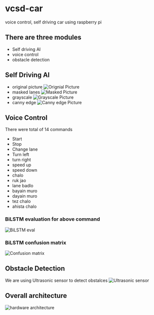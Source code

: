 # vcsd-car
voice control, self driving car using raspberry pi
## There are three modules
- Self driving AI
- voice control
- obstacle detection

## Self Driving AI
- original picture
  ![Orignial Picture](https://i.imgur.com/RDtfiUl.png)
- masked lanes
  ![Masked Picture](https://imgur.com/hYQteWN.png)
- grayscale
  ![Grayscale Picture](https://imgur.com/s12hP6e.png)
- canny edge
  ![Canny edge Picture](https://imgur.com/C5SDS9D.png)

## Voice Control
There were total of 14 commands
- Start
- Stop
- Change lane
- Turn left
- turn right
- speed up
- speed down
- chalo
- ruk jao
- lane badlo
- bayain muro
- dayain muro
- tez chalo
- ahista chalo

### BiLSTM evaluation for above command
![BiLSTM eval](https://imgur.com/e1OQ1NV.png)
### BiLSTM confusion matrix
![Confusion matrix](https://imgur.com/cTdKmre.png)

## Obstacle Detection
We are using Ultrasonic sensor to detect obstalces
![Ultrasonic sensor](https://imgur.com/FPdrN3f.png)

## Overall architecture
![hardware architecture](https://imgur.com/SfQBGNq.png)

